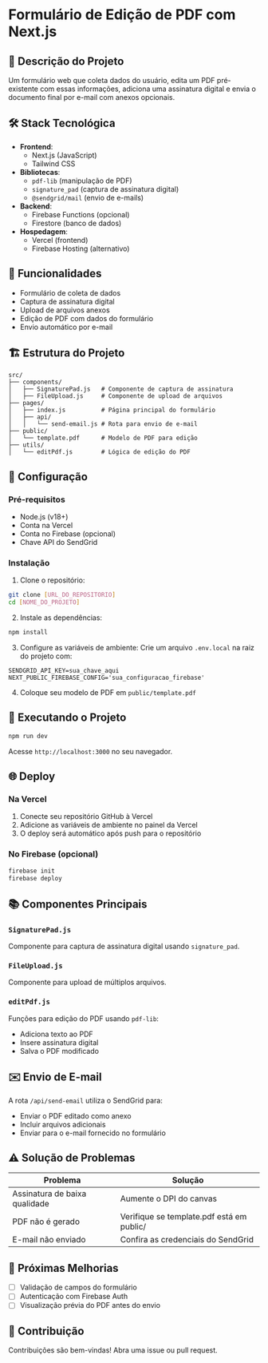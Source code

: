 # Formulário de Edição de PDF com Next.js

## 📝 Descrição do Projeto

Um formulário web que coleta dados do usuário, edita um PDF pré-existente com
essas informações, adiciona uma assinatura digital e envia o documento final por
e-mail com anexos opcionais.

## 🛠 Stack Tecnológica

- **Frontend**:
  - Next.js (JavaScript)
  - Tailwind CSS
- **Bibliotecas**:
  - `pdf-lib` (manipulação de PDF)
  - `signature_pad` (captura de assinatura digital)
  - `@sendgrid/mail` (envio de e-mails)
- **Backend**:
  - Firebase Functions (opcional)
  - Firestore (banco de dados)
- **Hospedagem**:
  - Vercel (frontend)
  - Firebase Hosting (alternativo)

## 🚀 Funcionalidades

- Formulário de coleta de dados
- Captura de assinatura digital
- Upload de arquivos anexos
- Edição de PDF com dados do formulário
- Envio automático por e-mail

## 🏗 Estrutura do Projeto

```
src/
├── components/
│   ├── SignaturePad.js   # Componente de captura de assinatura
│   ├── FileUpload.js     # Componente de upload de arquivos
├── pages/
│   ├── index.js          # Página principal do formulário
│   ├── api/
│   │   └── send-email.js # Rota para envio de e-mail
├── public/
│   └── template.pdf      # Modelo de PDF para edição
├── utils/
│   └── editPdf.js        # Lógica de edição do PDF
```

## 🔧 Configuração

### Pré-requisitos

- Node.js (v18+)
- Conta na Vercel
- Conta no Firebase (opcional)
- Chave API do SendGrid

### Instalação

1. Clone o repositório:

```bash
git clone [URL_DO_REPOSITORIO]
cd [NOME_DO_PROJETO]
```

2. Instale as dependências:

```bash
npm install
```

3. Configure as variáveis de ambiente: Crie um arquivo `.env.local` na raiz do
   projeto com:

```env
SENDGRID_API_KEY=sua_chave_aqui
NEXT_PUBLIC_FIREBASE_CONFIG='sua_configuracao_firebase'
```

4. Coloque seu modelo de PDF em `public/template.pdf`

## 🚀 Executando o Projeto

```bash
npm run dev
```

Acesse `http://localhost:3000` no seu navegador.

## 🌐 Deploy

### Na Vercel

1. Conecte seu repositório GitHub à Vercel
2. Adicione as variáveis de ambiente no painel da Vercel
3. O deploy será automático após push para o repositório

### No Firebase (opcional)

```bash
firebase init
firebase deploy
```

## 📚 Componentes Principais

### `SignaturePad.js`

Componente para captura de assinatura digital usando `signature_pad`.

### `FileUpload.js`

Componente para upload de múltiplos arquivos.

### `editPdf.js`

Funções para edição do PDF usando `pdf-lib`:

- Adiciona texto ao PDF
- Insere assinatura digital
- Salva o PDF modificado

## ✉️ Envio de E-mail

A rota `/api/send-email` utiliza o SendGrid para:

- Enviar o PDF editado como anexo
- Incluir arquivos adicionais
- Enviar para o e-mail fornecido no formulário

## ⚠️ Solução de Problemas

| Problema                      | Solução                                   |
| ----------------------------- | ----------------------------------------- |
| Assinatura de baixa qualidade | Aumente o DPI do canvas                   |
| PDF não é gerado              | Verifique se template.pdf está em public/ |
| E-mail não enviado            | Confira as credenciais do SendGrid        |

## 📌 Próximas Melhorias

- [ ] Validação de campos do formulário
- [ ] Autenticação com Firebase Auth
- [ ] Visualização prévia do PDF antes do envio

## 🤝 Contribuição

Contribuições são bem-vindas! Abra uma issue ou pull request.
